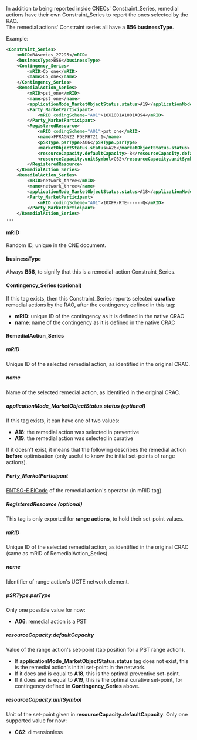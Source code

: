 In addition to being reported inside CNECs' Constraint_Series, remedial actions have their own Constraint_Series 
to report the ones selected by the RAO.  
The remedial actions' Constraint series all have a **B56 businessType**.

Example:

~~~xml
<Constraint_Series>
    <mRID>RAseries_27295</mRID>
    <businessType>B56</businessType>
    <Contingency_Series>
        <mRID>Co_one</mRID>
        <name>Co_one</name>
    </Contingency_Series>
    <RemedialAction_Series>
        <mRID>pst_one</mRID>
        <name>pst_one</name>
        <applicationMode_MarketObjectStatus.status>A19</applicationMode_MarketObjectStatus.status>
        <Party_MarketParticipant>
            <mRID codingScheme="A01">10X1001A1001A094</mRID>
        </Party_MarketParticipant>
        <RegisteredResource>
            <mRID codingScheme="A01">pst_one</mRID>
            <name>FPRAGN22 FDEPHT21 1</name>
            <pSRType.psrType>A06</pSRType.psrType>
            <marketObjectStatus.status>A26</marketObjectStatus.status>
            <resourceCapacity.defaultCapacity>-8</resourceCapacity.defaultCapacity>
            <resourceCapacity.unitSymbol>C62</resourceCapacity.unitSymbol>
        </RegisteredResource>
    </RemedialAction_Series>
    <RemedialAction_Series>
        <mRID>network_three</mRID>
        <name>network_three</name>
        <applicationMode_MarketObjectStatus.status>A18</applicationMode_MarketObjectStatus.status>
        <Party_MarketParticipant>
            <mRID codingScheme="A01">10XFR-RTE------Q</mRID>
        </Party_MarketParticipant>
    </RemedialAction_Series>
...
~~~

#### mRID

Random ID, unique in the CNE document.

#### businessType

Always **B56**, to signify that this is a remedial-action Constraint_Series.

#### Contingency_Series (optional)

If this tag exists, then this Constraint_Series reports selected **curative** remedial actions by the RAO, after the 
contingency defined in this tag:
- **mRID**: unique ID of the contingency as it is defined in the native CRAC
- **name**: name of the contingency as it is defined in the native CRAC

#### RemedialAction_Series

##### mRID

Unique ID of the selected remedial action, as identified in the original CRAC.

##### name

Name of the selected remedial action, as identified in the original CRAC.

##### applicationMode_MarketObjectStatus.status (optional)

If this tag exists, it can have one of two values:
- **A18**: the remedial action was selected in preventive
- **A19**: the remedial action was selected in curative

If it doesn't exist, it means that the following describes the remedial action **before** optimisation (only useful 
to know the initial set-points of range actions).

##### Party_MarketParticipant

[ENTSO-E EICode](https://www.entsoe.eu/data/energy-identification-codes-eic/) of the remedial action's operator (in mRID tag).

##### RegisteredResource (optional)

This tag is only exported for **range actions**, to hold their set-point values.

##### mRID

Unique ID of the selected remedial action, as identified in the original CRAC (same as mRID of RemedialAction_Series).

##### name

Identifier of range action's UCTE network element.

##### pSRType.psrType

Only one possible value for now:
- **A06**: remedial action is a PST

##### resourceCapacity.defaultCapacity

Value of the range action's set-point (tap position for a PST range action).  
- If **applicationMode_MarketObjectStatus.status** tag does not exist, this is the remedial action's initial set-point 
  in the network.
- If it does and is equal to **A18**, this is the optimal preventive set-point.
- If it does and is equal to **A19**, this is the optimal curative set-point, for contingency defined in 
  **Contingency_Series** above.

##### resourceCapacity.unitSymbol

Unit of the set-point given in **resourceCapacity.defaultCapacity**. Only one supported value for now:
- **C62**: dimensionless
